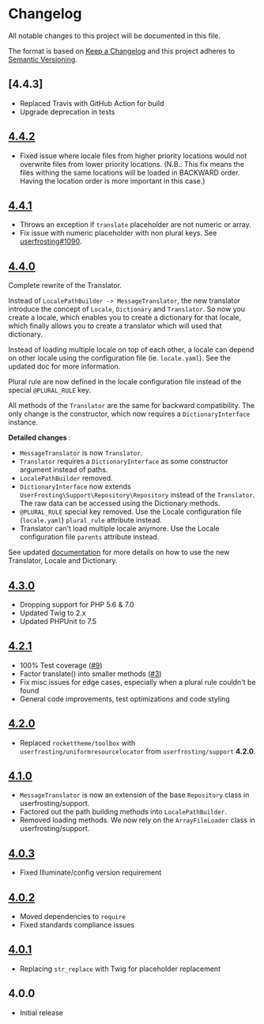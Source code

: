 # Changelog

All notable changes to this project will be documented in this file.

The format is based on [Keep a Changelog](http://keepachangelog.com/en/1.0.0/) and this project adheres to [Semantic Versioning](http://semver.org/spec/v2.0.0.html).

## [4.4.3]
- Replaced Travis with GitHub Action for build
- Upgrade deprecation in tests

## [4.4.2]
- Fixed issue where locale files from higher priority locations would not overwrite files from lower priority locations. (N.B.: This fix means the files withing the same locations will be loaded in BACKWARD order. Having the location order is more important in this case.)

## [4.4.1]
- Throws an exception if `translate` placeholder are not numeric or array.
- Fix issue with numeric placeholder with non plural keys. See [userfrosting#1090](https://github.com/userfrosting/UserFrosting/issues/1090#issuecomment-620832985).

## [4.4.0]
Complete rewrite of the Translator.

Instead of `LocalePathBuilder -> MessageTranslator`, the new translator introduce the concept of `Locale`, `Dictionary` and `Translator`. So now you create a locale, which enables you to create a dictionary for that locale, which finally allows you to create a translator which will used that dictionary.

Instead of loading multiple locale on top of each other, a locale can depend on other locale using the configuration file (ie. `locale.yaml`). See the updated doc for more information.

Plural rule are now defined in the locale configuration file instead of the special `@PLURAL_RULE` key.

All methods of the `Translator` are the same for backward compatibility. The only change is the constructor, which now requires a `DictionaryInterface` instance.

**Detailed changes** :
- `MessageTranslator` is now `Translator`.
- `Translator` requires a `DictionaryInterface` as some constructor argument instead of paths.
- `LocalePathBuilder` removed.
- `DictionaryInterface` now extends `UserFrosting\Support\Repository\Repository` instead of the `Translator`. The raw data can be accessed using the Dictionary methods.
- `@PLURAL_RULE` special key removed. Use the Locale configuration file (`locale.yaml`) `plural_rule` attribute instead.
- Translator can't load multiple locale anymore. Use the Locale configuration file `parents` attribute instead.

See updated [documentation](README.md) for more details on how to use the new Translator, Locale and Dictionary.

## [4.3.0]
- Dropping support for PHP 5.6 & 7.0
- Updated Twig to 2.x
- Updated PHPUnit to 7.5

## [4.2.1]
- 100% Test coverage ([#9])
- Factor translate() into smaller methods ([#3])
- Fix misc issues for edge cases, especially when a plural rule couldn't be found
- General code improvements, test optimizations and code styling

## [4.2.0]
- Replaced `rockettheme/toolbox` with `userfrosting/uniformresourcelocator` from `userfrosting/support` **4.2.0**.

## [4.1.0]
- `MessageTranslator` is now an extension of the base `Repository` class in userfrosting/support.
- Factored out the path building methods into `LocalePathBuilder`.
- Removed loading methods.  We now rely on the `ArrayFileLoader` class in userfrosting/support.

## [4.0.3]
- Fixed Illuminate/config version requirement

## [4.0.2]
- Moved dependencies to `require`
- Fixed standards compliance issues

## [4.0.1]
- Replacing `str_replace` with Twig for placeholder replacement

## 4.0.0
- Initial release

[4.4.2]: https://github.com/userfrosting/i18n/compare/4.4.2...4.4.3
[4.4.2]: https://github.com/userfrosting/i18n/compare/4.4.1...4.4.2
[4.4.1]: https://github.com/userfrosting/i18n/compare/4.4.0...4.4.1
[4.4.0]: https://github.com/userfrosting/i18n/compare/4.3.0...4.4.0
[4.3.0]: https://github.com/userfrosting/i18n/compare/4.2.1...4.3.0
[4.2.1]: https://github.com/userfrosting/i18n/compare/4.2.0...4.2.1
[4.2.0]: https://github.com/userfrosting/i18n/compare/4.1.0...4.2.0
[4.1.0]: https://github.com/userfrosting/i18n/compare/4.0.3...4.1.0
[4.0.3]: https://github.com/userfrosting/i18n/compare/4.0.2...4.0.3
[4.0.2]: https://github.com/userfrosting/i18n/compare/4.0.1...4.0.2
[4.0.1]: https://github.com/userfrosting/i18n/compare/4.0.0...4.0.1
[#3]: https://github.com/userfrosting/i18n/issues/3
[#9]: https://github.com/userfrosting/i18n/issues/9
